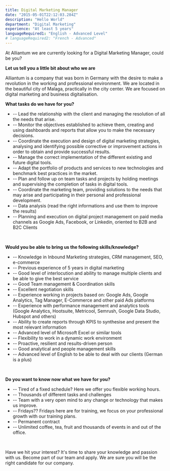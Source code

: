 ```yaml
---
title: Digital Marketing Manager
date: "2015-05-01T22:12:03.284Z"
description: "Hello World"
department: "Digital Marketing"
experience: "At least 5 years"
languageRequired1: "English - Advanced Level"
# languageRequired2: "French - Advanced"
---
```


At Alliantum we are currently looking for a Digital Marketing Manager, could be you?

**Let us tell you a little bit about who we are**

Alliantum is a company that was born in Germany with the desire to make a revolution in the working and professional environment. We are located in the beautiful city of Malaga, practically in the city center. We are focused on digital marketing and business digitalisation.

**What tasks do we have for you?**

- -- Lead the relationship with the client and managing the resolution of all the needs that arise.
- -- Monitor the objectives established to achieve them, creating and using dashboards and reports that allow you to make the necessary decisions.
- -- Coordinate the execution and design of digital marketing strategies, analysing and identifying possible corrective or improvement actions in order to obtain and provide successful results.
- -- Manage the correct implementation of the different existing and future digital tools.
- -- Adapt the portfolio of products and services to new technologies and benchmark best practices in the market.
- -- Plan and follow up on team tasks and projects by holding meetings and supervising the completion of tasks in digital tools.
- -- Coordinate the marketing team, providing solutions to the needs that may arise and participating in their personal and professional development.
- -- Data analysis (read the right informations and use them to improve the results)
- -- Planning and execution on digital project management on paid media channels as Google Ads, Facebook, or Linkedin, oriented to B2B and B2C Clients

<br/>

**Would you be able to bring us the following skills/knowledge?**

- -- Knowledge in Inbound Marketing strategies, CRM management, SEO, e-commerce
- -- Previous experience of 5 years in digital marketing
- -- Good level of interlocution and ability to manage multiple clients and be able to give the best service
- -- Good Team management & Coordination skills
- -- Excellent negotiation skills
- -- Experience working in projects based on: Google Ads, Google Analytics, Tag Manager, E-Commerce and other paid Ads platforms
- -- Experience with performance management and analytics tools (Google Analytics, Hootsuite, Metricool, Semrush, Google Data Studio, Hubspot and others)
- -- Ability to create reports through KPIS to synthesise and present the most relevant information
- -- Advanced level of Microsoft Excel or similar tools
- -- Flexibility to work in a dynamic work environment
- -- Proactive, resilient and results-driven person
- -- Good analytical and people management skills
- -- Advanced level of English to be able to deal with our clients (German is a plus)

<br/>

**Do you want to know now what we have for you?**

- -- Tired of a fixed schedule? Here we offer you flexible working hours.
- -- Thousands of different tasks and challenges
- -- Team with a very open mind to any change or technology that makes us improve.
- -- Fridays?? Fridays here are for training, we focus on your professional growth with our training plans.
- -- Permanent contract
- -- Unlimited coffee, tea, fruit and thousands of events in and out of the office.

<br/>

Have we hit your interest? It's time to share your knowledge and passion with us. Become part of our team and apply. We are sure you will be the right candidate for our company.
